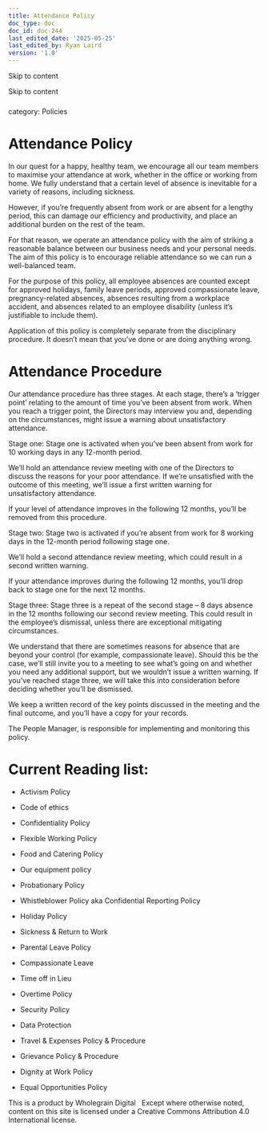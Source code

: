 ```yaml
---
title: Attendance Policy
doc_type: doc
doc_id: doc-244
last_edited_date: '2025-05-25'
last_edited_by: Ryan Laird
version: '1.0'
---
```


Skip to content

Skip to content

### 

<!-- Unsupported block type: image -->

category: Policies

# Attendance Policy

In our quest for a happy, healthy team, we encourage all our team members to maximise your attendance at work, whether in the office or working from home. We fully understand that a certain level of absence is inevitable for a variety of reasons, including sickness.

However, if you’re frequently absent from work or are absent for a lengthy period, this can damage our efficiency and productivity, and place an additional burden on the rest of the team.

For that reason, we operate an attendance policy with the aim of striking a reasonable balance between our business needs and your personal needs. The aim of this policy is to encourage reliable attendance so we can run a well-balanced team.

For the purpose of this policy, all employee absences are counted except for approved holidays, family leave periods, approved compassionate leave, pregnancy-related absences, absences resulting from a workplace accident, and absences related to an employee disability (unless it’s justifiable to include them).

Application of this policy is completely separate from the disciplinary procedure. It doesn’t mean that you’ve done or are doing anything wrong.

# Attendance Procedure

Our attendance procedure has three stages. At each stage, there’s a ‘trigger point’ relating to the amount of time you’ve been absent from work. When you reach a trigger point, the Directors may interview you and, depending on the circumstances, might issue a warning about unsatisfactory attendance.

Stage one: Stage one is activated when you’ve been absent from work for 10 working days in any 12-month period.

We’ll hold an attendance review meeting with one of the Directors to discuss the reasons for your poor attendance. If we’re unsatisfied with the outcome of this meeting, we’ll issue a first written warning for unsatisfactory attendance.

If your level of attendance improves in the following 12 months, you’ll be removed from this procedure.

Stage two: Stage two is activated if you’re absent from work for 8 working days in the 12-month period following stage one.

We’ll hold a second attendance review meeting, which could result in a second written warning.

If your attendance improves during the following 12 months, you’ll drop back to stage one for the next 12 months.

Stage three: Stage three is a repeat of the second stage – 8 days absence in the 12 months following our second review meeting. This could result in the employee’s dismissal, unless there are exceptional mitigating circumstances.

We understand that there are sometimes reasons for absence that are beyond your control (for example, compassionate leave). Should this be the case, we’ll still invite you to a meeting to see what’s going on and whether you need any additional support, but we wouldn’t issue a written warning. If you’ve reached stage three, we will take this into consideration before deciding whether you’ll be dismissed.

We keep a written record of the key points discussed in the meeting and the final outcome, and you’ll have a copy for your records.

The People Manager, is responsible for implementing and monitoring this policy.

# Current Reading list:

- Activism Policy

- Code of ethics

- Confidentiality Policy

- Flexible Working Policy

- Food and Catering Policy

- Our equipment policy

- Probationary Policy

- Whistleblower Policy aka Confidential Reporting Policy

- Holiday Policy

- Sickness & Return to Work

- Parental Leave Policy

- Compassionate Leave

- Time off in Lieu

- Overtime Policy

- Security Policy

- Data Protection

- Travel & Expenses Policy & Procedure

- Grievance Policy & Procedure

- Dignity at Work Policy

- Equal Opportunities Policy

This is a product by Wholegrain Digital
 
Except where otherwise noted, content on this site is licensed under a Creative Commons Attribution 4.0 International license.

<!-- Unsupported block type: image -->

<!-- Unsupported block type: image -->
